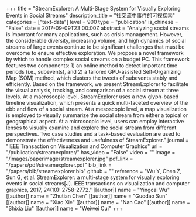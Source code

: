 +++
title = "StreamExplorer: A Multi-Stage System for Visually Exploring Events in Social Streams"
description_title = "社交流中事件的可视探索"
categories = ["text-data"]
level = 900
type = "publication"
is_chinese = "False"
date = 2017-09-09T23:00:00Z
abstract = "Analyzing social streams is important for many applications, such as crisis management. However, the considerable diversity, increasing volume, and high dynamics of social streams of large events continue to be significant challenges that must be overcome to ensure effective exploration. We propose a novel framework by which to handle complex social streams on a budget PC. This framework features two components: 1) an online method to detect important time periods (i.e., subevents), and 2) a tailored GPU-assisted Self-Organizing Map (SOM) method, which clusters the tweets of subevents stably and efficiently. Based on the framework, we present StreamExplorer to facilitate the visual analysis, tracking, and comparison of a social stream at three levels. At a macroscopic level, StreamExplorer uses a new glyph-based timeline visualization, which presents a quick multi-faceted overview of the ebb and flow of a social stream. At a mesoscopic level, a map visualization is employed to visually summarize the social stream from either a topical or geographical aspect. At a microscopic level, users can employ interactive lenses to visually examine and explore the social stream from different perspectives. Two case studies and a task-based evaluation are used to demonstrate the effectiveness and usefulness of StreamExplorer."
journal = "IEEE Transaction on Visualization and Computer Graphics"
url = "/publication/streamexplorer/"
has_video = "False"
video = ""
image = "/images/paperimage/streamexplorer.jpg"
pdf_link = "/papers/pdf/streamexplorer.pdf"
bib_link = "/papers/bib/streamexplorer.bib"
github = ""
reference = "Wu Y, Chen Z, Sun G, et al. StreamExplorer: a multi-stage system for visually exploring events in social streams[J]. IEEE transactions on visualization and computer graphics, 2017, 24(10): 2758-2772."
[[author]]
name = "Yingcai Wu"
[[author]]
name = "Zhutian Chen"
[[author]]
name = "Guodao Sun"
[[author]]
name = "Xiao Xie"
[[author]]
name = "Nan Cao"
[[author]]
name = "Shixia Liu"
[[author]]
name = "Weiwei Cui"
+++